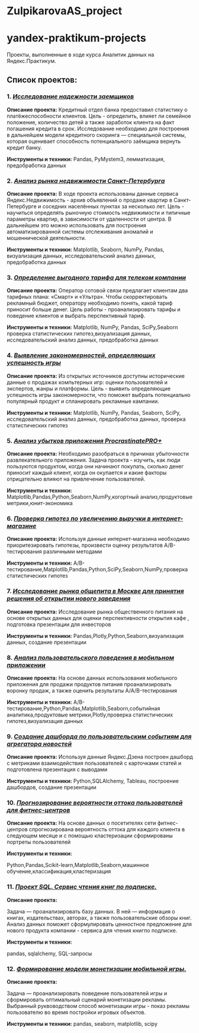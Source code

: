 # ZulpikarovaAS_project
# yandex-praktikum-projects
Проекты, выполненные в ходе курса Аналитик данных на Яндекс.Практикум.

## Список проектов:
### 1. [*Исследование надежности заемщиков*](https://github.com/alexandra-zulpikarova/ZulpikarovaAS_project/tree/main/%D0%BD%D0%B0%D0%B4%D0%B5%D0%B6%D0%BD%D0%BE%D1%81%D1%82%D1%8C%20%D0%B7%D0%B0%D0%B5%D0%BC%D1%89%D0%B8%D0%BA%D0%BE%D0%B2)
**Описание проекта:**
Кредитный отдел банка предоставил статистику о платёжеспособности клиентов. Цель - определить, влияет ли семейное положение, количество детей а также заработок клиента на факт погашения кредита в срок. Исследование необходимо для построения в дальнейшем модели кредитного скоринга — специальной системы, которая оценивает способность потенциального заёмщика вернуть кредит банку.

**Инструменты и техники:**
Pandas, PyMystem3, лемматизация, предобработка данных


### 2. [*Анализ рынка недвижимости Санкт-Петербурга*](https://github.com/alexandra-zulpikarova/ZulpikarovaAS_project/tree/main/%D0%B8%D1%81%D1%81%D0%BB%D0%B5%D0%B4%D0%BE%D0%B2%D0%B0%D0%BD%D0%B8%D0%B5%20%D1%80%D1%8B%D0%BD%D0%BA%D0%B0%20%D0%BD%D0%B5%D0%B4%D0%B2%D0%B8%D0%B6%D0%B8%D0%BC%D0%BE%D1%81%D1%82%D0%B8)
**Описание проекта:**
В ходе проекта использованы данные сервиса Яндекс.Недвижимость - архив объявлений о продаже квартир в Санкт-Петербурге и соседних населённых пунктах за несколько лет. Цель - научиться определять рыночную стоимость  недвижимости и типичные параметры квартир, в зависимости от удаленности от центра. В дальнейшем это можно использовать для построения автоматизированной системы отслеживания аномалий и мошеннической деятельности.

**Инструменты и техники:**
Matplotlib, Seaborn, NumPy, Pandas, визуализация данных, исследовательский анализ данных, предобработка данных 


### 3. [*Определение выгодного тарифа для телеком компании*](https://github.com/alexandra-zulpikarova/ZulpikarovaAS_project/tree/main/%D0%BE%D0%BF%D1%80%D0%B5%D0%B4%D0%B5%D0%BB%D0%B5%D0%BD%D0%B8%D0%B5%20%D0%BF%D0%B5%D1%80%D1%81%D0%BF%D0%B5%D0%BA%D1%82%D0%B8%D0%B2%D0%BD%D0%BE%D0%B3%D0%BE%20%D1%82%D0%B0%D1%80%D0%B8%D1%84%D0%B0)
**Описание проекта:**
Оператор сотовой связи предлагает клиентам два тарифных плана: «Смарт» и «Ультра». Чтобы скорректировать рекламный бюджет, оператору необходимо понять, какой тариф приносит больше денег. Цель работы - проанализировать тарифы и поведение клиентов и выбрать перспективный тариф. 

**Инструменты и техники:**
Matplotlib, NumPy, Pandas, SciPy,Seaborn проверка статистических гипотез,визуализация данных, исследовательский анализ данных, предобработка данных 


### 4. [*Выявление закономерностей, определяющих успешность игры*](https://github.com/alexandra-zulpikarova/ZulpikarovaAS_project/tree/main/%D1%84%D0%B0%D0%BA%D1%82%D0%BE%D1%80%D1%8B%20%D1%83%D1%81%D0%BF%D0%B5%D1%85%D0%B0%20%D0%B8%D0%B3%D1%80%D1%8B)
**Описание проекта:**
Из открытых источников доступны исторические данные о продажах  компьтерных игр: оценки пользователей и экспертов, жанры и платформы. Цель - выявить определяющие успешность игры закономерности, что поможет выбрать потенциально популярный продукт и спланировать рекламные кампании.

**Инструменты и техники:**
Matplotlib, NumPy, Pandas, Seaborn, SciPy, исследовательский анализ данных, предобработка данных, проверка статистических гипотез



### 5. [*Анализ убытков приложения ProcrastinatePRO+*](https://github.com/alexandra-zulpikarova/ZulpikarovaAS_project/tree/main/%D0%BF%D1%80%D0%B8%D1%87%D0%B8%D0%BD%D1%8B%20%D1%83%D0%B1%D1%8B%D1%82%D0%BE%D1%87%D0%BD%D0%BE%D1%81%D1%82%D0%B8%20%D0%BF%D1%80%D0%B8%D0%BB%D0%BE%D0%B6%D0%B5%D0%BD%D0%B8%D1%8F)
**Описание проекта:**
Необходимо разобраться в причинах убыточности развлекательного приложения.
Задача проекта - изучить, как люди пользуются продуктом, когда они начинают покупать, сколько денег приносит каждый клиент, когда он окупается и какие факторы отрицательно влияют на привлечение пользователей.

**Инструменты и техники:**
Matplotlib,Pandas,Python,Seaborn,NumPy,когортный анализ,продуктовые метрики,юнит-экономика



### 6. [*Проверка гипотез по увеличению выручки в интернет-магазине*](https://github.com/alexandra-zulpikarova/ZulpikarovaAS_project/tree/main/%D0%BF%D1%80%D0%BE%D0%B2%D0%B5%D1%80%D0%BA%D0%B0%20%D0%B3%D0%B8%D0%BF%D0%BE%D1%82%D0%B5%D0%B7)
**Описание проекта:**
Используя данные интернет-магазина необходимо приоритезировать гипотезы, произвести оценку результатов A/B-тестирования различными методами

**Инструменты и техники:**
A/B-тестирование,Matplotlib,Pandas,Python,SciPy,Seaborn,NumPy,проверка статистических гипотез



### 7. [*Исследование рынка общепита в Москве для принятия решения об открытии нового заведения*](https://github.com/alexandra-zulpikarova/ZulpikarovaAS_project/tree/main/%D1%80%D1%8B%D0%BD%D0%BE%D0%BA%20%D0%BE%D0%B1%D1%89%D0%B5%D0%BF%D0%B8%D1%82%D0%B0%20%D0%BC%D0%BE%D1%81%D0%BA%D0%B2%D1%8B)
**Описание проекта:**
Исследование рынка общественного питания на основе открытых данных для оценки перспективности  открытия кафе , подготовка презентации для инвесторов

**Инструменты и техники:**
Pandas,Plotly,Python,Seaborn,визуализация данных, создание презентации



### 8. [*Анализ пользовательского поведения в мобильном приложении*](https://github.com/alexandra-zulpikarova/ZulpikarovaAS_project/tree/main/%D0%BF%D0%BE%D0%B2%D0%B5%D0%B4%D0%B5%D0%BD%D0%B8%D0%B5%20%D0%BF%D0%BE%D0%BB%D1%8C%D0%B7%D0%BE%D0%B2%D0%B0%D1%82%D0%B5%D0%BB%D0%B5%D0%B9%20%D0%BC%D0%BE%D0%B1%D0%B8%D0%BB%D1%8C%D0%BD%D0%BE%D0%B3%D0%BE%20%D0%BF%D1%80%D0%B8%D0%BB%D0%BE%D0%B6%D0%B5%D0%BD%D0%B8%D1%8F)
**Описание проекта:**
На основе данных использования мобильного приложения для продажи продуктов питания проанализировать воронку продаж, а также оценить результаты A/A/B-тестирования 

**Инструменты и техники:**
A/B-тестирование,Python,Pandas,Matplotlib,Seaborn,событийная аналитика,продуктовые метрики,Plotly,проверка статистических гипотез,визуализация данных



### 9. [*Создание дашборда по пользовательским событиям для агрегатора новостей*](https://github.com/alexandra-zulpikarova/ZulpikarovaAS_project/blob/main/%D0%B4%D0%B0%D1%88%D0%B1%D0%BE%D1%80%D0%B4%20%D0%BF%D0%BE%20%D0%BF%D0%BE%D0%BB%D1%8C%D0%B7%D0%BE%D0%B2%D0%B0%D1%82%D0%B5%D0%BB%D1%8C%D1%81%D0%BA%D0%B8%D0%BC%20%D1%81%D0%BE%D0%B1%D1%8B%D1%82%D0%B8%D1%8F%D0%BC/README.md)
**Описание проекта:**
Используя данные Яндекс.Дзена построен дашборд с метриками взаимодействия пользователей с карточками статей и подготовлена презентация с выводами

**Инструменты и техники:**
Python,SQLAlchemy, Tableau, построение дашбордов, создание презентации



### 10. [*Прогнозирование вероятности оттока пользователей для фитнес-центров*](https://github.com/alexandra-zulpikarova/ZulpikarovaAS_project/tree/main/%D0%BF%D1%80%D0%BE%D0%B3%D0%BD%D0%BE%D0%B7%20%D0%B2%D0%B5%D1%80%D0%BE%D1%8F%D1%82%D0%BD%D0%BE%D1%81%D1%82%D0%B8%20%D0%BE%D1%82%D1%82%D0%BE%D0%BA%D0%B0)
**Описание проекта:**
На основе данных о посетителях сети фитнес-центров спрогнозирована вероятность оттока для каждого клиента в следующем месяце и  с помощью кластеризации сформированы портреты пользователей

**Инструменты и техники:**

Python,Pandas,Scikit-learn,Matplotlib,Seaborn,машинное обучение,классификация,кластеризация




### 11. [*Проект SQL. Сервис чтения книг по подписке.*](https://github.com/alexandra-zulpikarova/ZulpikarovaAS_project/blob/main/SQL/SQL-%D0%BF%D1%80%D0%BE%D0%B5%D0%BA%D1%82.ipynb)
**Описание проекта:**

Задача — проанализировать базу данных. В ней — информация о книгах, издательствах, авторах, а также пользовательские обзоры книг. Анализ  данных поможет сформулировать ценностное предложение для нового продукта компании - сервиса для чтения книгпо подписке.

**Инструменты и техники:**

pandas, sqlalchemy, SQL-запросы




### 12. [*Формирование модели монетизации мобильной игры.*]()

**Описание проекта:**

Задача — проанализировать поведение пользователей игры и сформировать оптимальный сценарий монетизации рекламы. Выбранный руквоводством способ монетизации игры - показ рекламы пользователю во время постройки игровых объектов.

**Инструменты и техники:**
pandas, seaborn, matplotlib, scipy





